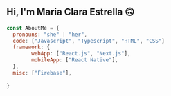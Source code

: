 ## Hi, I'm Maria Clara Estrella 🙃

```js
const AboutMe = {
  pronouns: "she" | "her",
  code: ["Javascript", "Typescript", "HTML", "CSS"]
  framework: {
        webApp: ["React.js", "Next.js"],
        mobileApp: ["React Native"],
  },
  misc: ["Firebase"],
  
}
```
